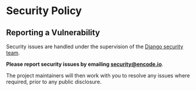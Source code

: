 # Security Policy

## Reporting a Vulnerability

Security issues are handled under the supervision of the [Django security team](https://www.djangoproject.com/foundation/teams/#security-team).

 **Please report security issues by emailing security@encode.io**.

 The project maintainers will then work with you to resolve any issues where required, prior to any public disclosure.
